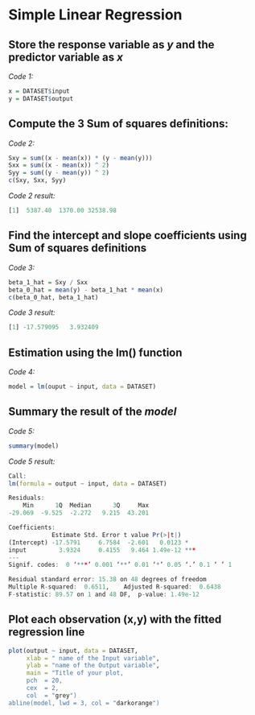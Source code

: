 # Simple Linear Regression 

## Store the response variable as $y$ and the predictor variable as $x$

*Code 1:*
```R
x = DATASET$input
y = DATASET$output
```

## Compute the 3 Sum of squares definitions:

*Code 2:*
```R
Sxy = sum((x - mean(x)) * (y - mean(y)))
Sxx = sum((x - mean(x)) ^ 2)
Syy = sum((y - mean(y)) ^ 2)
c(Sxy, Sxx, Syy)
```

*Code 2 result:*
```R
[1]  5387.40  1370.00 32538.98
```

## Find the intercept and slope coefficients using Sum of squares definitions

*Code 3:*
```R
beta_1_hat = Sxy / Sxx
beta_0_hat = mean(y) - beta_1_hat * mean(x)
c(beta_0_hat, beta_1_hat)
```
*Code 3 result:*
```R
[1] -17.579095   3.932409
```

## Estimation using the lm() function

*Code 4:*
```R
model = lm(ouput ~ input, data = DATASET)
```

## Summary the result of the *model*

*Code 5:*
```R
summary(model)
```
*Code 5 result:*
```R
Call:
lm(formula = output ~ input, data = DATASET)

Residuals:
    Min      1Q  Median      3Q     Max 
-29.069  -9.525  -2.272   9.215  43.201 

Coefficients:
            Estimate Std. Error t value Pr(>|t|)    
(Intercept) -17.5791     6.7584  -2.601   0.0123 *  
input         3.9324     0.4155   9.464 1.49e-12 ***
---
Signif. codes:  0 ‘***’ 0.001 ‘**’ 0.01 ‘*’ 0.05 ‘.’ 0.1 ‘ ’ 1

Residual standard error: 15.38 on 48 degrees of freedom
Multiple R-squared:  0.6511,	Adjusted R-squared:  0.6438 
F-statistic: 89.57 on 1 and 48 DF,  p-value: 1.49e-12
```

## Plot each observation (x,y) with the fitted regression line


```R
plot(output ~ input, data = DATASET,
     xlab = " name of the Input variable",
     ylab = "name of the Output variable",
     main = "Title of your plot,
     pch  = 20,
     cex  = 2,
     col  = "grey")
abline(model, lwd = 3, col = "darkorange")
```



